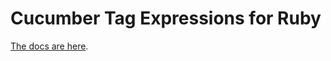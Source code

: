 # Cucumber Tag Expressions for Ruby

[The docs are here](https://docs.cucumber.io/cucumber/api/#tag-expressions).
